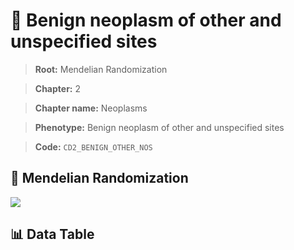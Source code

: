 # 🧪 Benign neoplasm of other and unspecified sites

> **Root:** Mendelian Randomization

> **Chapter:** 2  

> **Chapter name:** Neoplasms

> **Phenotype:** Benign neoplasm of other and unspecified sites  

> **Code:** `CD2_BENIGN_OTHER_NOS`

## 🧬 Mendelian Randomization  

<img src="/MR/Figures/Forward/CD2_BENIGN_OTHER_NOS.png"/>

## 📊 Data Table

<CsvTableMRF src="/public/MR/Data/Forward/CD2_BENIGN_OTHER_NOS.csv"/>

